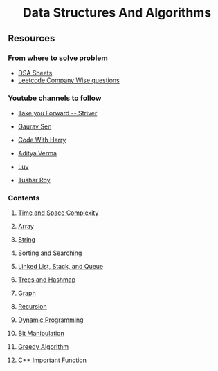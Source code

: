 <h1 align="center"><b>Data Structures And Algorithms</b></h1>

<h2><b>Resources</b></h2>
<h3>From where to solve problem</h3>

- [DSA Sheets](https://github.com/AnmolVerma404/Data-Structures-and-Algorithms/tree/master/13%20DSA%20Sheets)
- [Leetcode Company Wise questions](https://github.com/krishnadey30/LeetCode-Questions-CompanyWise)

<h3>Youtube channels to follow</h3>

- [Take you Forward -- Striver](https://www.youtube.com/c/takeUforward)

- [Gaurav Sen](https://www.youtube.com/c/GauravSensei)

- [Code With Harry](https://www.youtube.com/c/CodeWithHarry)

- [Aditya Verma](https://www.youtube.com/c/AdityaVermaTheProgrammingLord)

- [Luv](https://www.youtube.com/c/LuvIsMe)

- [Tushar Roy](https://www.youtube.com/user/tusharroy2525)

<h3>Contents</h3>

1. [Time and Space Complexity](https://github.com/AnmolVerma404/Data-Structures-and-Algorithms/tree/master/2%20Introduction%20to%20Algorithm%20and%20Data%20Structures%20Time%20Complexity)

1. [Array](https://github.com/AnmolVerma404/Data-Structures-and-Algorithms/tree/master/2_1%20Array)

1. [String](https://github.com/AnmolVerma404/Data-Structures-and-Algorithms/tree/master/2_2%20String)

1. [Sorting and Searching](https://github.com/AnmolVerma404/Data-Structures-and-Algorithms/tree/master/3%20Sorting%20and%20Searching)

1. [Linked List, Stack, and Queue](https://github.com/AnmolVerma404/Data-Structures-and-Algorithms/tree/master/4%20List%2C%20Stack%20and%20Queue%20ADT)

1. [Trees and Hashmap](https://github.com/AnmolVerma404/Data-Structures-and-Algorithms/tree/master/5%20TREES%20AND%20HASHING)

1. [Graph](https://github.com/AnmolVerma404/Data-Structures-and-Algorithms/tree/master/6%20Graph%20ADT)

1. [Recursion](./14%20Recursion/)

1. [Dynamic Programming](https://github.com/AnmolVerma404/Data-Structures-and-Algorithms/tree/master/7%20Dynamic%20Programming)

1. [Bit Manipulation](https://github.com/AnmolVerma404/Data-Structures-and-Algorithms/tree/master/8%20Bit%20Manupulation)

1. [Greedy Algorithm](https://github.com/AnmolVerma404/Data-Structures-and-Algorithms/tree/master/9%20Greedy%20Algorithm)

1. [C++ Important Function](./15%20C%2B%2B%20Important%20Function/)
